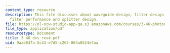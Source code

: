```yaml
---
content_type: resource
description: This file discusses about waveguide design, filter design, ring resonator,
  filter performance and splitter design.
file: https://ol-ocw-studio-app-qa.s3.amazonaws.com/courses/3-46-photonic-materials-and-devices-spring-2006/9aae847a5c43e7d5c267864a0524e7aa_3_46_des_rev4.pdf
file_type: application/pdf
resourcetype: Document
title: 3_46_des_rev4.pdf
uid: 9aae847a-5c43-e7d5-c267-864a0524e7aa
---
```

